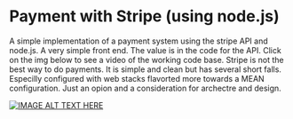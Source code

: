 # Payment with Stripe (using node.js)
A simple implementation of a payment system using the stripe API and node.js. A very simple front end. The value is in the code for the API. Click on the img below to see a video of the working code base. Stripe is not the best way to do payments. It is simple and clean but has several short falls. Especilly configured with web stacks flavorted more towards a MEAN configuration. Just an opion and a consideration for archectre and design. 

[![IMAGE ALT TEXT HERE](https://img.youtube.com/vi/P-V9s8U7qyI/0.jpg)](https://www.youtube.com/watch?v=P-V9s8U7qyI)
